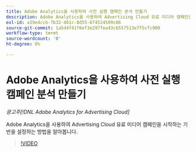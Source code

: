 ```yaml
---
title: Adobe Analytics을 사용하여 사전 실행 캠페인 분석 만들기
description: Adobe Analytics을 사용하여 Advertising Cloud 유료 미디어 캠페인을 시작하는 기반을 설정하는 방법을 알아봅니다.
exl-id: a19e4ccb-7b32-461c-8d55-874524509c06
source-git-commit: 1a5d4f41f6ef3e297fea43c6557513e7f5cfc900
workflow-type: tm+mt
source-wordcount: '0'
ht-degree: 0%

---
```


# Adobe Analytics을 사용하여 사전 실행 캠페인 분석 만들기

*광고주[!DNL Adobe Analytics for Advertising Cloud]*

Adobe Analytics을 사용하여 Advertising Cloud 유료 미디어 캠페인을 시작하는 기반을 설정하는 방법을 알아봅니다.

>[!VIDEO](https://video.tv.adobe.com/v/33501)
